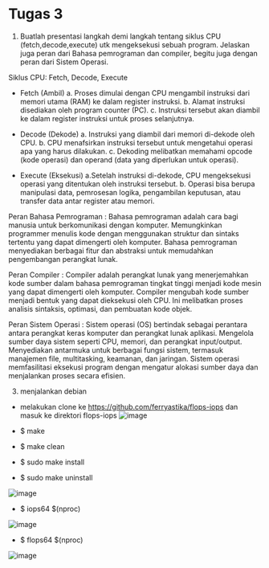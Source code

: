 # Tugas 3
1. Buatlah presentasi langkah demi langkah tentang siklus CPU (fetch,decode,execute) utk mengeksekusi sebuah program. Jelaskan juga peran dari Bahasa pemrograman dan compiler, begitu juga dengan peran dari Sistem Operasi.

Siklus CPU: Fetch, Decode, Execute
- Fetch (Ambil)
a. Proses dimulai dengan CPU mengambil instruksi dari memori utama (RAM) ke dalam register instruksi.
b. Alamat instruksi disediakan oleh program counter (PC).
c. Instruksi tersebut akan diambil ke dalam register instruksi untuk proses selanjutnya.

- Decode (Dekode)
a. Instruksi yang diambil dari memori di-dekode oleh CPU.
b. CPU menafsirkan instruksi tersebut untuk mengetahui operasi apa yang harus dilakukan.
c. Dekoding melibatkan memahami opcode (kode operasi) dan operand (data yang diperlukan untuk operasi).

- Execute (Eksekusi)
a.Setelah instruksi di-dekode, CPU mengeksekusi operasi yang ditentukan oleh instruksi tersebut.
b. Operasi bisa berupa manipulasi data, pemrosesan logika, pengambilan keputusan, atau transfer data antar register atau memori.

Peran Bahasa Pemrograman : Bahasa pemrograman adalah cara bagi manusia untuk berkomunikasi dengan komputer. Memungkinkan programmer menulis kode dengan menggunakan struktur dan sintaks tertentu yang dapat dimengerti oleh komputer. Bahasa pemrograman menyediakan berbagai fitur dan abstraksi untuk memudahkan pengembangan perangkat lunak.

Peran Compiler : Compiler adalah perangkat lunak yang menerjemahkan kode sumber dalam bahasa pemrograman tingkat tinggi menjadi kode mesin yang dapat dimengerti oleh komputer. Compiler mengubah kode sumber menjadi bentuk yang dapat dieksekusi oleh CPU. Ini melibatkan proses analisis sintaksis, optimasi, dan pembuatan kode objek.

Peran Sistem Operasi : Sistem operasi (OS) bertindak sebagai perantara antara perangkat keras komputer dan perangkat lunak aplikasi. Mengelola sumber daya sistem seperti CPU, memori, dan perangkat input/output. Menyediakan antarmuka untuk berbagai fungsi sistem, termasuk manajemen file, multitasking, keamanan, dan jaringan. Sistem operasi memfasilitasi eksekusi program dengan mengatur alokasi sumber daya dan menjalankan proses secara efisien.

3. menjalankan debian

- melakukan clone ke https://github.com/ferryastika/flops-iops dan masuk ke direktori flops-iops
![image](https://github.com/nurussaidatilchamidah/SysOP24-3123521024/assets/160559227/64d1c1a7-f962-47da-85c2-1eae0a05d328)

- $ make
- $ make clean
- $ sudo make install
- $ sudo make uninstall
  
![image](https://github.com/nurussaidatilchamidah/SysOP24-3123521024/assets/160559227/94fb7976-3326-47a1-a1de-5ebf846bdb2a)

- $ iops64 $(nproc)
  
![image](https://github.com/nurussaidatilchamidah/SysOP24-3123521024/assets/160559227/63f53dce-ad4f-48f9-90df-893fb289e9a6)

- $ flops64 $(nproc)
  
![image](https://github.com/nurussaidatilchamidah/SysOP24-3123521024/assets/160559227/35d1b32f-196d-4914-a44b-e118f4aea1fb)
  




  
